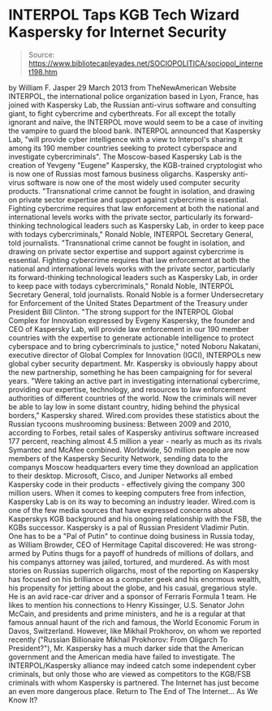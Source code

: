 # INTERPOL Taps KGB Tech Wizard Kaspersky for Internet Security

> Source: https://www.bibliotecapleyades.net/SOCIOPOLITICA/sociopol_internet198.htm

by William F. Jasper 29 March 2013 from TheNewAmerican Website
INTERPOL, the international police organization based in Lyon, France, has joined with Kaspersky Lab, the Russian anti-virus software and consulting giant, to fight cybercrime and cyberthreats.
For all except the totally ignorant and naïve, the INTERPOL move would seem to be a case of inviting the vampire to guard the blood bank.
INTERPOL announced that Kaspersky Lab,
"will provide cyber intelligence with a view to Interpol's sharing it among its 190 member countries seeking to protect cyberspace and investigate cybercriminals".
The Moscow-based Kaspersky Lab is the creation of Yevgeny "Eugene" Kaspersky, the KGB-trained cryptologist who is now one of Russias most famous business oligarchs.
Kaspersky anti-virus software is now one of the most widely used computer security products.
"Transnational crime cannot be fought in isolation, and drawing on private sector expertise and support against cybercrime is essential. Fighting cybercrime requires that law enforcement at both the national and international levels works with the private sector, particularly its forward-thinking technological leaders such as Kaspersky Lab, in order to keep pace with todays cybercriminals," Ronald Noble, INTERPOL Secretary General, told journalists.
"Transnational crime cannot be fought in isolation, and drawing on private sector expertise and support against cybercrime is essential.
Fighting cybercrime requires that law enforcement at both the national and international levels works with the private sector, particularly its forward-thinking technological leaders such as Kaspersky Lab, in order to keep pace with todays cybercriminals," Ronald Noble, INTERPOL Secretary General, told journalists.
Ronald Noble is a former Undersecretary for Enforcement of the United States Department of the Treasury under President Bill Clinton.
"The strong support for the INTERPOL Global Complex for Innovation expressed by Evgeny Kaspersky, the founder and CEO of Kaspersky Lab, will provide law enforcement in our 190 member countries with the expertise to generate actionable intelligence to protect cyberspace and to bring cybercriminals to justice," noted Noboru Nakatani, executive director of Global Complex for Innovation (IGCI), INTERPOLs new global cyber security department.
Mr. Kaspersky is obviously happy about the new partnership, something he has been campaigning for for several years.
"Were taking an active part in investigating international cybercrime, providing our expertise, technology, and resources to law enforcement authorities of different countries of the world. Now the criminals will never be able to lay low in some distant country, hiding behind the physical borders," Kaspersky shared.
Wired.com provides these statistics about the Russian tycoons mushrooming business:
Between 2009 and 2010, according to Forbes, retail sales of Kaspersky antivirus software increased 177 percent, reaching almost 4.5 million a year - nearly as much as its rivals Symantec and McAfee combined.
Worldwide, 50 million people are now members of the Kaspersky Security Network, sending data to the companys Moscow headquarters every time they download an application to their desktop. Microsoft, Cisco, and Juniper Networks all embed Kaspersky code in their products - effectively giving the company 300 million users.
When it comes to keeping computers free from infection, Kaspersky Lab is on its way to becoming an industry leader.
Wired.com is one of the few media sources that have expressed concerns about Kasperskys KGB background and his ongoing relationship with the FSB, the KGBs successor.
Kaspersky is a pal of Russian President Vladimir Putin.
One has to be a "Pal of Putin" to continue doing business in Russia today, as William Browder, CEO of Hermitage Capital discovered:
He was strong-armed by Putins thugs for a payoff of hundreds of millions of dollars, and his companys attorney was jailed, tortured, and murdered.
As with most stories on Russias superrich oligarchs, most of the reporting on Kaspersky has focused on his brilliance as a computer geek and his enormous wealth, his propensity for jetting about the globe, and his casual, gregarious style.
He is an avid race-car driver and a sponsor of Ferraris Formula 1 team.
He likes to mention his connections to Henry Kissinger, U.S. Senator John McCain, and presidents and prime ministers, and he is a regular at that famous annual haunt of the rich and famous, the World Economic Forum in Davos, Switzerland.
However, like Mikhail Prokhorov, on whom we reported recently ("Russian Billionaire Mikhail Prokhorov: From Oligarch To President?"), Mr. Kaspersky has a much darker side that the American government and the American media have failed to investigate.
The INTERPOL/Kaspersky alliance may indeed catch some independent cyber criminals, but only those who are viewed as competitors to the KGB/FSB criminals with whom Kaspersky is partnered.
The Internet has just become an even more dangerous place.
Return to The End of The Internet... As We Know It?
